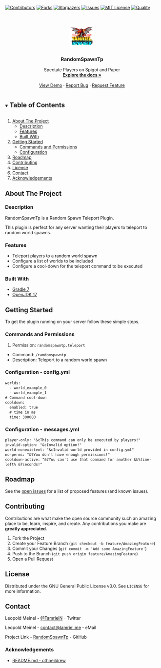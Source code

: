 <!-- PROJECT SHIELDS -->
[![Contributors][contributors-shield]][contributors-url]
[![Forks][forks-shield]][forks-url]
[![Stargazers][stars-shield]][stars-url]
[![Issues][issues-shield]][issues-url]
[![MIT License][license-shield]][license-url]
[![Quality][quality-shield]][quality-url]

<!-- PROJECT LOGO -->
<!--suppress ALL -->
<br />
<p align="center">
  <a href="https://github.com/TamrielNetwork/RandomSpawnTp">
    <img src="images/logo.png" alt="Logo" width="80" height="80">
  </a>

<h3 align="center">RandomSpawnTp</h3>

  <p align="center">
    Spectate Players on Spigot and Paper
    <br />
    <a href="https://github.com/TamrielNetwork/RandomSpawnTp"><strong>Explore the docs »</strong></a>
    <br />
    <br />
    <a href="https://github.com/TamrielNetwork/RandomSpawnTp">View Demo</a>
    ·
    <a href="https://github.com/TamrielNetwork/RandomSpawnTp/issues">Report Bug</a>
    ·
    <a href="https://github.com/TamrielNetwork/RandomSpawnTp/issues">Request Feature</a>
  </p>

<!-- TABLE OF CONTENTS -->
<details open="open">
  <summary><h2 style="display: inline-block">Table of Contents</h2></summary>
  <ol>
    <li>
      <a href="#about-the-project">About The Project</a>
      <ul>
        <li><a href="#description">Description</a></li>
        <li><a href="#features">Features</a></li>
        <li><a href="#built-with">Built With</a></li>
      </ul>
    </li>
    <li>
      <a href="#getting-started">Getting Started</a>
      <ul>
        <li><a href="#commands-and-permissions">Commands and Permissions</a></li>
        <li><a href="#configuration">Configuration</a></li>
      </ul>
    </li>
    <li><a href="#roadmap">Roadmap</a></li>
    <li><a href="#contributing">Contributing</a></li>
    <li><a href="#license">License</a></li>
    <li><a href="#contact">Contact</a></li>
    <li><a href="#acknowledgements">Acknowledgements</a></li>
  </ol>
</details>

<!-- ABOUT THE PROJECT -->

## About The Project

### Description

RandomSpawnTp is a Random Spawn Teleport Plugin.

This plugin is perfect for any server wanting their players to teleport to random world spawns.

### Features

* Teleport players to a random world spawn
* Configure a list of worlds to be included
* Configure a cool-down for the teleport command to be executed

### Built With

* [Gradle 7](https://docs.gradle.org/7.3.3/release-notes.html)
* [OpenJDK 17](https://openjdk.java.net/projects/jdk/17/)

<!-- GETTING STARTED -->

## Getting Started

To get the plugin running on your server follow these simple steps.

### Commands and Permissions

1. Permission: `randomspawntp.teleport`

* Command: `/randomspawntp`
* Description: Teleport to a random world spawn

### Configuration - config.yml

```
worlds:
  - world_example_0
  - world_example_1
# Command cool-down
cooldown:
  enabled: true
  # time in ms
  time: 300000
```

### Configuration - messages.yml

```
player-only: "&cThis command can only be executed by players!"
invalid-option: "&cInvalid option!"
world-nonexistent: "&cInvalid world provided in config.yml"
no-perms: "&7You don't have enough permissions!"
cooldown-active: "&7You can't use that command for another &b%time-left% &7seconds!"
```

<!-- ROADMAP -->

## Roadmap

See the [open issues](https://github.com/TamrielNetwork/RandomSpawnTp/issues) for a list of proposed features (and known
issues).

<!-- CONTRIBUTING -->

## Contributing

Contributions are what make the open source community such an amazing place to be, learn, inspire, and create. Any
contributions you make are **greatly appreciated**.

1. Fork the Project
2. Create your Feature Branch (`git checkout -b feature/AmazingFeature`)
3. Commit your Changes (`git commit -m 'Add some AmazingFeature'`)
4. Push to the Branch (`git push origin feature/AmazingFeature`)
5. Open a Pull Request

<!-- LICENSE -->

## License

Distributed under the GNU General Public License v3.0. See `LICENSE` for more information.

<!-- CONTACT -->

## Contact

Leopold Meinel - [@TamrielN](https://twitter.com/TamrielN) - Twitter

Leopold Meinel - [contact@tamriel.me](mailto:contact@tamriel.me) - eMail

Project Link - [RandomSpawnTp](https://github.com/TamrielNetwork/RandomSpawnTp) - GitHub

<!-- ACKNOWLEDGEMENTS -->

### Acknowledgements

* [README.md - othneildrew](https://github.com/othneildrew/Best-README-Template)

<!-- MARKDOWN LINKS & IMAGES -->

[contributors-shield]: https://img.shields.io/github/contributors-anon/TamrielNetwork/RandomSpawnTp?style=for-the-badge

[contributors-url]: https://github.com/TamrielNetwork/RandomSpawnTp/graphs/contributors

[forks-shield]: https://img.shields.io/github/forks/TamrielNetwork/RandomSpawnTp?label=Forks&style=for-the-badge

[forks-url]: https://github.com/TamrielNetwork/RandomSpawnTp/network/members

[stars-shield]: https://img.shields.io/github/stars/TamrielNetwork/RandomSpawnTp?style=for-the-badge

[stars-url]: https://github.com/TamrielNetwork/RandomSpawnTp/stargazers

[issues-shield]: https://img.shields.io/github/issues/TamrielNetwork/RandomSpawnTp?style=for-the-badge

[issues-url]: https://github.com/TamrielNetwork/RandomSpawnTp/issues

[license-shield]: https://img.shields.io/github/license/TamrielNetwork/RandomSpawnTp?style=for-the-badge

[license-url]: https://github.com/TamrielNetwork/RandomSpawnTp/blob/main/LICENSE

[quality-shield]: https://img.shields.io/codefactor/grade/github/TamrielNetwork/RandomSpawnTp?style=for-the-badge

[quality-url]: https://www.codefactor.io/repository/github/TamrielNetwork/RandomSpawnTp
